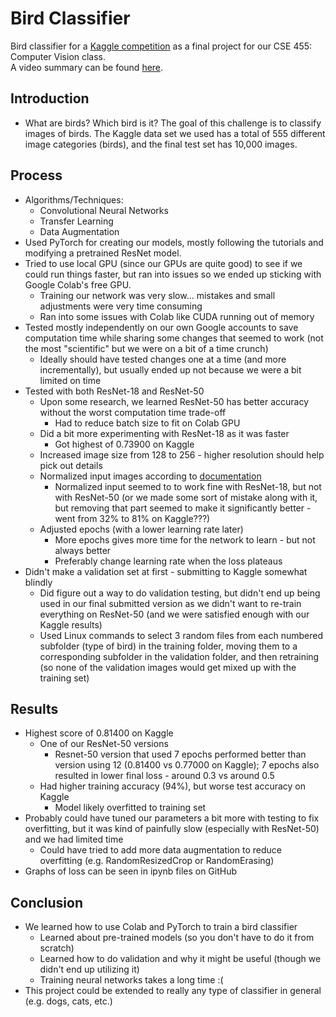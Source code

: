 # Bird Classifier
Bird classifier for a [Kaggle competition](https://www.kaggle.com/c/birds21sp/) as a final project for our CSE 455: Computer Vision class.
<br />
A video summary can be found [here](#).

## Introduction
* What are birds? Which bird is it? The goal of this challenge is to classify images of birds. The Kaggle data set we used has a total of 555 different image categories (birds), and the final test set has 10,000 images.

## Process
* Algorithms/Techniques:
  * Convolutional Neural Networks
  * Transfer Learning
  * Data Augmentation
* Used PyTorch for creating our models, mostly following the tutorials and modifying a pretrained ResNet model.
* Tried to use local GPU (since our GPUs are quite good) to see if we could run things faster, but ran into issues so we ended up sticking with Google Colab's free GPU.
  * Training our network was very slow...  mistakes and small adjustments were very time consuming
  * Ran into some issues with Colab like CUDA running out of memory
* Tested mostly independently on our own Google accounts to save computation time while sharing some changes that seemed to work (not the most "scientific" but we were on a bit of a time crunch)
  * Ideally should have tested changes one at a time (and more incrementally), but usually ended up not because we were a bit limited on time
* Tested with both ResNet-18 and ResNet-50 
  * Upon some research, we learned ResNet-50 has better accuracy without the worst computation time trade-off
    * Had to reduce batch size to fit on Colab GPU
  * Did a bit more experimenting with ResNet-18 as it was faster
    * Got highest of 0.73900 on Kaggle
  * Increased image size from 128 to 256 - higher resolution should help pick out details
  * Normalized input images according to [documentation](https://pytorch.org/vision/stable/models.html)
    * Normalized input seemed to to work fine with ResNet-18, but not with ResNet-50 (or we made some sort of mistake along with it, but removing that part seemed to make it significantly better - went from 32% to 81% on Kaggle???)
  * Adjusted epochs (with a lower learning rate later)
    * More epochs gives more time for the network to learn - but not always better
    * Preferably change learning rate when the loss plateaus
* Didn't make a validation set at first - submitting to Kaggle somewhat blindly 
  * Did figure out a way to do validation testing, but didn't end up being used in our final submitted version as we didn't want to re-train everything on ResNet-50 (and we were satisfied enough with our Kaggle results)
  * Used Linux commands to select 3 random files from each numbered subfolder (type of bird) in the training folder, moving them to a corresponding subfolder in the validation folder, and then retraining (so none of the validation images would get mixed up with the training set)


## Results
* Highest score of 0.81400 on Kaggle
  * One of our ResNet-50 versions
    * Resnet-50 version that used 7 epochs performed better than version using 12 (0.81400 vs 0.77000 on Kaggle); 7 epochs also resulted in lower final loss - around 0.3 vs around 0.5  
  * Had higher training accuracy (94%), but worse test accuracy on Kaggle
    * Model likely overfitted to training set
* Probably could have tuned our parameters a bit more with testing to fix overfitting, but it was kind of painfully slow (especially with ResNet-50) and we had limited time
  * Could have tried to add more data augmentation to reduce overfitting (e.g. RandomResizedCrop or RandomErasing)
* Graphs of loss can be seen in ipynb files on GitHub

## Conclusion
* We learned how to use Colab and PyTorch to train a bird classifier
  * Learned about pre-trained models (so you don't have to do it from scratch)
  * Learned how to do validation and why it might be useful (though we didn't end up utilizing it)
  * Training neural networks takes a long time :(
* This project could be extended to really any type of classifier in general (e.g. dogs, cats, etc.)
